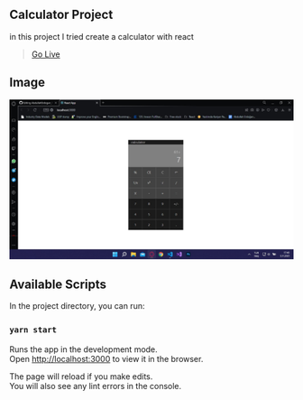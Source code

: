 ## Calculator Project

in this project I tried create a calculator with react

> [Go Live](https://618545804e5def00abdf4b94--brave-goldwasser-01215e.netlify.app)

## Image

![ScreenShot](img/ScreenShot.jpg)

## Available Scripts

In the project directory, you can run:

### `yarn start`

Runs the app in the development mode.\
Open [http://localhost:3000](http://localhost:3000) to view it in the browser.

The page will reload if you make edits.\
You will also see any lint errors in the console.
